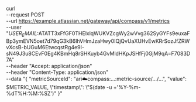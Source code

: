 curl \
    --request POST \
    --url https://example.atlassian.net/gateway/api/compass/v1/metrics \
    --user "$USER_EMAIL:$ATATT3xFfGF0THElxlqWUKVZcgWy2wVvg362SyGYFs9euxaFBp3ymEVN5oet7d79qG3kB6lhVHmJzaHwy0IQjQvUaXUHvEwKRrSozJfZRWvXcsB-bUGuM6EtwcqstRg4e9I-sN49J3u8CEvF0Eg4KBmHq8rSHKuyb4GvMldHKpJSHfFj0GjM9qA=F7083D7A" \
    --header "Accept: application/json" \
    --header "Content-Type: application/json" \
    --data "{
      \"metricSourceId\": \"ari:cloud:compass:...:metric-source/.../...\",
      \"value\": $METRIC_VALUE,
      \"timestamp\": \"$(date -u +'%Y-%m-%dT%H:%M:%SZ')\"
    }"
